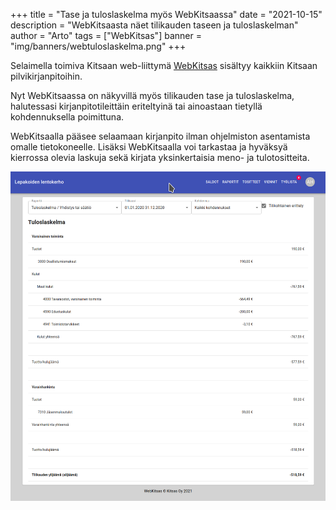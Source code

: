 +++
title = "Tase ja tuloslaskelma myös WebKitsaassa"
date = "2021-10-15"
description = "WebKitsaasta näet tilikauden taseen ja tuloslaskelman"
author = "Arto"
tags = ["WebKitsas"]
banner = "img/banners/webtuloslaskelma.png"
+++

Selaimella toimiva Kitsaan web-liittymä [WebKitsas](https://pilvi.kitsas.fi) sisältyy kaikkiin Kitsaan pilvikirjanpitoihin.

Nyt WebKitsaassa on näkyvillä myös tilikauden tase ja tuloslaskelma, halutessasi kirjanpitotileittäin eriteltyinä tai ainoastaan tietyllä kohdennuksella poimittuna.

WebKitsaalla pääsee selaamaan kirjanpito ilman ohjelmiston asentamista omalle tietokoneelle. Lisäksi WebKitsaalla voi tarkastaa ja hyväksyä kierrossa olevia laskuja sekä kirjata yksinkertaisia meno- ja tulotositteita.

![](/img/screenshots/webtuloslaskelma.png)


